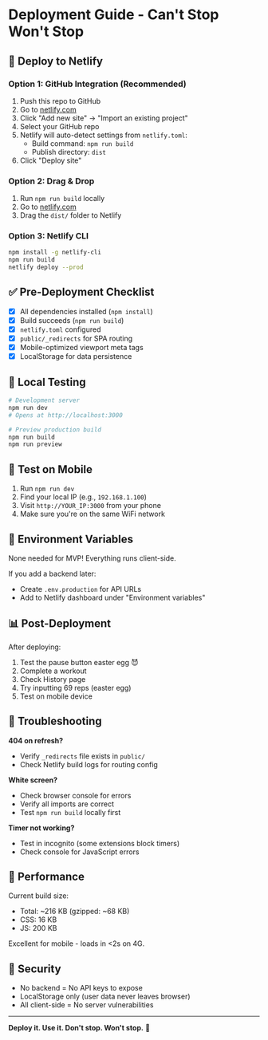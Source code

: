 # Deployment Guide - Can't Stop Won't Stop

## 🚀 Deploy to Netlify

### Option 1: GitHub Integration (Recommended)
1. Push this repo to GitHub
2. Go to [netlify.com](https://netlify.com)
3. Click "Add new site" → "Import an existing project"
4. Select your GitHub repo
5. Netlify will auto-detect settings from `netlify.toml`:
   - Build command: `npm run build`
   - Publish directory: `dist`
6. Click "Deploy site"

### Option 2: Drag & Drop
1. Run `npm run build` locally
2. Go to [netlify.com](https://netlify.com)
3. Drag the `dist/` folder to Netlify

### Option 3: Netlify CLI
```bash
npm install -g netlify-cli
npm run build
netlify deploy --prod
```

## ✅ Pre-Deployment Checklist

- [x] All dependencies installed (`npm install`)
- [x] Build succeeds (`npm run build`)
- [x] `netlify.toml` configured
- [x] `public/_redirects` for SPA routing
- [x] Mobile-optimized viewport meta tags
- [x] LocalStorage for data persistence

## 🧪 Local Testing

```bash
# Development server
npm run dev
# Opens at http://localhost:3000

# Preview production build
npm run build
npm run preview
```

## 📱 Test on Mobile

1. Run `npm run dev`
2. Find your local IP (e.g., `192.168.1.100`)
3. Visit `http://YOUR_IP:3000` from your phone
4. Make sure you're on the same WiFi network

## 🔧 Environment Variables

None needed for MVP! Everything runs client-side.

If you add a backend later:
- Create `.env.production` for API URLs
- Add to Netlify dashboard under "Environment variables"

## 📊 Post-Deployment

After deploying:
1. Test the pause button easter egg 😈
2. Complete a workout
3. Check History page
4. Try inputting 69 reps (easter egg)
5. Test on mobile device

## 🐛 Troubleshooting

**404 on refresh?**
- Verify `_redirects` file exists in `public/`
- Check Netlify build logs for routing config

**White screen?**
- Check browser console for errors
- Verify all imports are correct
- Test `npm run build` locally first

**Timer not working?**
- Test in incognito (some extensions block timers)
- Check console for JavaScript errors

## 🎯 Performance

Current build size:
- Total: ~216 KB (gzipped: ~68 KB)
- CSS: 16 KB
- JS: 200 KB

Excellent for mobile - loads in <2s on 4G.

## 🔐 Security

- No backend = No API keys to expose
- LocalStorage only (user data never leaves browser)
- All client-side = No server vulnerabilities

---

**Deploy it. Use it. Don't stop. Won't stop.** 💪
